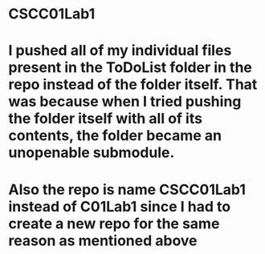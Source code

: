 # CSCC01Lab1
# I pushed all of my individual files present in the ToDoList folder in the repo instead of the folder itself. That was because when I tried pushing the folder itself with all  of its contents, the folder became an unopenable submodule.

# Also the repo is name CSCC01Lab1 instead of C01Lab1 since I had to create a new repo for the same reason as mentioned above
